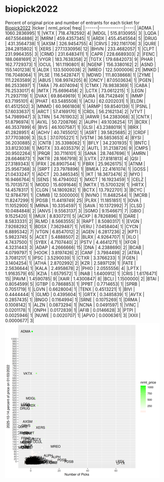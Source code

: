 # biopick2022
Percent of original price and number of entrants for each ticket for [Biopick2022](https://twitter.com/hashtag/Biopick2022)
|ticker |   nrml_price| freq|
|:------|------------:|----:|
|ADMA   | 1060.2836995|    1|
|VKTX   |  718.4782592|    4|
|MDGL   |  515.8130955|    3|
|LQDA   |  467.5564886|    2|
|MIRM   |  459.4357345|    1|
|ARDX   |  455.4545564|    5|
|DRUG   |  431.3564738|    1|
|AXSM   |  326.9454755|    4|
|CRVS   |  292.1161706|    3|
|QURE   |  284.2815802|    1|
|XERS   |  277.1330956|   12|
|BHVN   |  233.4682057|    1|
|CLPT   |  231.9964355|    3|
|CRMD   |  231.6483411|    1|
|CAPR   |  228.6689303|    2|
|FENC   |  188.0681691|    2|
|VYGR   |  183.7638358|    2|
|TGTX   |  179.6842073|    9|
|PHAR   |  162.7729373|    1|
|OCUL   |  161.1190801|    8|
|NGENF  |  156.3380162|    2|
|ASND   |  155.1401238|    1|
|ALDX   |  133.5000038|    2|
|MREO   |  122.5000006|   21|
|MNKD   |  116.7048064|    1|
|PLSE   |  116.5428747|    1|
|MDWD   |  111.8038668|    1|
|ZYME   |  111.2263589|    2|
|ABUS   |  108.9974205|    8|
|ONCY   |   87.0503634|    1|
|PGEN   |   86.2533697|    1|
|TARA   |   79.4074094|    1|
|CTMX   |   78.9838369|    1|
|CABA   |   76.2533017|    6|
|IMTX   |   75.6696458|    2|
|LCTX   |   73.0612215|    1|
|LEGN   |   71.2937119|    1|
|DVAX   |   69.8649619|    1|
|KURA   |   68.7142849|    1|
|IMMP   |   63.7195101|    4|
|PHAT   |   63.5485508|    1|
|ACIU   |   62.0202031|    1|
|ELDN   |   61.4512502|    3|
|MNMD   |   60.9661808|    1|
|ARMP   |   59.8540139|    1|
|PSNL   |   57.6033637|    1|
|ARCT   |   57.4169170|    1|
|CRDL   |   56.2162134|    2|
|VTVT   |   54.7989947|    3|
|LTRN   |   54.7619032|    3|
|ARWR   |   54.2383068|    3|
|CNTX   |   51.8796974|    1|
|AVXL   |   50.7208766|    2|
|AUPH   |   49.1036254|   17|
|BCRX   |   46.3537899|    6|
|BVS    |   46.1007587|    1|
|GLSI   |   43.2388019|    1|
|IBRX   |   41.2828951|    4|
|ACHV   |   40.7455012|    1|
|ASRT   |   39.5825685|    2|
|CRDF   |   37.7703809|    3|
|SLS    |   37.0705221|    1|
|VSTM   |   36.5853653|    4|
|BYSI   |   36.2030885|    2|
|CNTB   |   35.3398062|    1|
|BFLY   |   34.2301935|    1|
|BNTC   |   33.8123038|    1|
|MGTX   |   33.4035379|    2|
|AUTL   |   31.2138726|    9|
|CMPS   |   30.9502264|    1|
|PRQR   |   30.7116101|    3|
|SANA   |   28.7467696|    1|
|AMRN   |   28.6646873|    1|
|NKTR   |   28.1667918|    3|
|LVTX   |   27.8181813|    4|
|QSI    |   27.3189343|    1|
|IFRX   |   26.8907544|    1|
|FBRX   |   25.9626175|    1|
|ATNM   |   25.9567368|    3|
|SRPT   |   23.7978896|    1|
|BMEA   |   22.4161074|    1|
|GOSS   |   21.0433247|    1|
|ADCT   |   20.3465345|    1|
|IKT    |   18.3673476|    2|
|MYO    |   16.9466764|    1|
|SENS   |   16.4794002|    1|
|MXCT   |   16.1923459|    1|
|CELZ   |   15.7013573|    1|
|MODD   |   15.6091646|    1|
|NKTX   |   15.5700329|    1|
|HRTX   |   14.4578317|    1|
|CLGN   |   14.1809282|    1|
|BCTX   |   13.7922701|    3|
|BCYC   |   12.9784791|    1|
|CMMB   |   12.5000000|    1|
|NVNO   |   11.8482544|    1|
|MCRB   |   11.8247299|    1|
|PDSB   |   11.4419749|   25|
|PLRX   |   11.1851851|    1|
|IOVA   |   11.1052900|    1|
|MRNA   |   10.3354597|    1|
|SAVA   |   10.1372992|    7|
|CLSD   |   10.0484848|    2|
|ANVS   |    9.5563137|    3|
|SGMO   |    9.1546671|    7|
|GBIO   |    9.1525420|    1|
|IMUX   |    8.8307211|    5|
|ACXP   |    8.7826896|    1|
|DARE   |    8.5833331|    2|
|RLMD   |    8.5663555|    3|
|RAPT   |    8.5080317|    1|
|EVGN   |    7.9268292|    1|
|BDSX   |    7.3629487|    1|
|VERU   |    7.0458404|    1|
|CYCN   |    6.8895342|    7|
|VTGN   |    6.8547012|    2|
|AGEN   |    6.2817236|    2|
|KPTI   |    5.9823745|    5|
|ACET   |    5.4888507|    2|
|BLRX   |    4.9264707|    1|
|XLO    |    4.7437500|    1|
|SYBX   |    4.7107440|    2|
|PSTV   |    4.4641271|    1|
|XFOR   |    4.3231443|    3|
|ADAP   |    4.2666666|   15|
|DNA    |    4.2388690|    2|
|BCAB   |    4.0799797|    1|
|HOOK   |    3.8197426|    2|
|CANF   |    3.7984498|    2|
|ATRA   |    3.7081217|    1|
|IPSC   |    3.5290039|    1|
|CTXR   |    3.3766233|    1|
|FGEN   |    3.1404254|    1|
|ATHA   |    2.8702992|    2|
|KZR    |    2.5897129|    1|
|FATE   |    2.5636644|    1|
|KALA   |    2.4958678|    2|
|PHIO   |    2.0555556|    4|
|LPTX   |    1.9163579|   65|
|KZIA   |    1.6579572|    1|
|INAB   |    1.6400912|    1|
|CRIS   |    1.6176471|   15|
|PAVM   |    1.4590785|    9|
|XAIR   |    1.4300847|    8|
|BCLI   |    1.1500000|    2|
|BTAI   |    0.8054599|    5|
|GTBP   |    0.7868853|    1|
|PPBT   |    0.7714653|    1|
|SPRB   |    0.7051719|    1|
|LGVN   |    0.6628004|    1|
|TENX   |    0.4513221|    1|
|BIVI   |    0.4444444|    1|
|GLMD   |    0.4395604|    1|
|GRTX   |    0.3485839|    1|
|AVTX   |    0.2857435|    1|
|BNGO   |    0.1164994|    1|
|SRNE   |    0.1075269|    1|
|DRMA   |    0.1008142|    1|
|ALZN   |    0.0873294|    1|
|NCNA   |    0.0491597|    1|
|VINC   |    0.0201178|    1|
|ONPH   |    0.0172839|    1|
|AFIB   |    0.0146628|    3|
|PTPI   |    0.0025946|    1|
|NUWE   |    0.0020707|    1|
|APVO   |    0.0006361|    3|
|XXII   |    0.0000677|    3|
![retvspicks](biopicks.png?raw=true)
